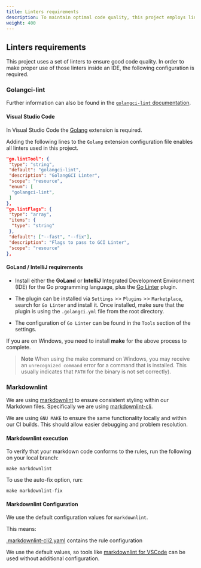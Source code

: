```yaml
---
title: Linters requirements
description: To maintain optimal code quality, this project employs linters which require a specific IDE configuration for effective utilization. Please refer to the documentation for further details.
weight: 400
---
```


## Linters requirements

This project uses a set of linters to ensure good code quality.
In order to make proper use of those linters inside an IDE,
the following configuration is required.

### Golangci-lint

Further information can also be found in
the [`golangci-lint` documentation](https://golangci-lint.run/usage/integrations/).

#### Visual Studio Code

In Visual Studio Code the
[Golang](https://marketplace.visualstudio.com/items?itemName=aldijav.golangwithdidi)
extension is required.

Adding the following lines to the `Golang` extension
configuration file enables all linters used in this project.

```json
"go.lintTool": {
 "type": "string",
 "default": "golangci-lint",
 "description": "GolangGCI Linter",
 "scope": "resource",
 "enum": [
  "golangci-lint",
 ]
},
"go.lintFlags": {
 "type": "array",
 "items": {
  "type": "string"
 }, 
 "default": ["--fast", "--fix"],
 "description": "Flags to pass to GCI Linter",
 "scope": "resource"
},
```

#### GoLand / IntelliJ requirements

* Install either the **GoLand** or **IntelliJ**  Integrated Development Environment
(IDE) for the Go programming language, plus the [Go Linter](https://plugins.jetbrains.com/plugin/12496-go-linter) plugin.

* The plugin can be installed via `Settings` >> `Plugins` >> `Marketplace`,
search for `Go Linter` and install it.
Once installed, make sure that the plugin is using the `.golangci.yml`
file from the root directory.

* The configuration of `Go Linter` can be found in the `Tools` section
of the settings.

If you are on Windows, you need to install **make** for the above process to complete.

> **Note**
When using the make command on Windows, you may receive an `unrecognized command` error for a command that is installed.
This usually indicates that `PATH` for the binary is not set correctly).

### Markdownlint

We are using [markdownlint](https://github.com/DavidAnson/markdownlint) to ensure consistent styling
within our Markdown files.
Specifically we are using [markdownlint-cli](https://github.com/igorshubovych/markdownlint-cli).

We are using `GNU MAKE` to ensure the same functionality locally and within our CI builds.
This should allow easier debugging and problem resolution.

#### Markdownlint execution

To verify that your markdown code conforms to the rules, run the following on your local branch:

```shell
make markdownlint
```

To use the auto-fix option, run:

```shell
make markdownlint-fix
```

#### Markdownlint Configuration

We use the default configuration values for `markdownlint`.

This means:

[.markdownlint-cli2.yaml](https://github.com/keptn/lifecycle-toolkit/blob/main/.markdownlint-cli2.yaml)
contains the rule configuration

We use the default values, so tools like
[markdownlint for VSCode](https://marketplace.visualstudio.com/items?itemName=DavidAnson.vscode-markdownlint)
can be used without additional configuration.
